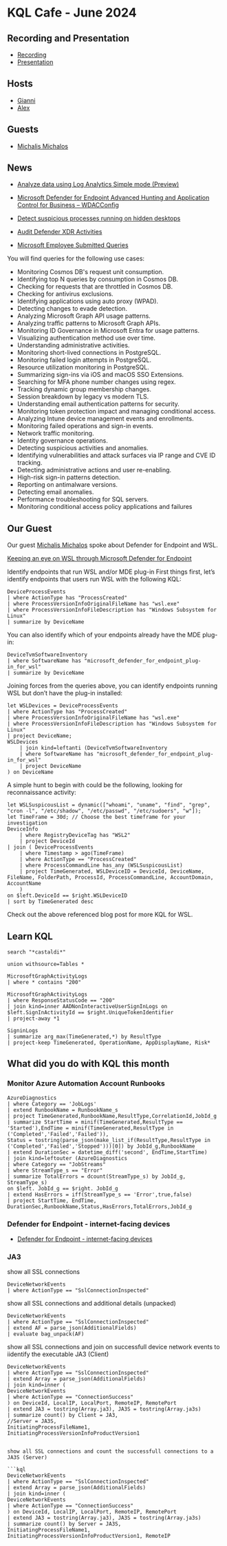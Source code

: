 # KQL Cafe - June 2024

## Recording and Presentation

- [Recording](https://www.youtube.com/watch?v=Ts8EPurTwpk)
- [Presentation](/docs/Presentations/KQL%20Cafe%20-%20June%202024.pdf)

## Hosts

- [Gianni](https://twitter.com/castello_johnny)
- [Alex](https://twitter.com/alexverboon)

## Guests

- [Michalis Michalos](https://www.linkedin.com/in/mmihalos/)

## News

- [Analyze data using Log Analytics Simple mode (Preview)](https://learn.microsoft.com/en-us/azure/azure-monitor/logs/log-analytics-simple-mode)
- [Microsoft Defender for Endpoint Advanced Hunting and Application Control for Business – WDACConfig](https://www.youtube.com/watch?app=desktop&si=tJbFbzRJNy79lUo7&v=oyz0jFzOOGA&feature=youtu.be)
- [Detect suspicious processes running on hidden desktops](https://techcommunity.microsoft.com/t5/microsoft-defender-for-endpoint/detect-suspicious-processes-running-on-hidden-desktops/ba-p/4072322)
- [Audit Defender XDR Activities](https://kqlquery.com/posts/audit-defender-xdr/)

- [Microsoft Employee Submitted Queries](https://github.com/KQLMSPress/definitive-guide-kql/tree/main/Extra%20Microsoft%20Employee%20Submitted%20Queries)

You will find queries for the following use cases:

- Monitoring Cosmos DB's request unit consumption.
- Identifying top N queries by consumption in Cosmos DB.
- Checking for requests that are throttled in Cosmos DB.
- Checking for antivirus exclusions.
- Identifying applications using auto proxy (WPAD).
- Detecting changes to evade detection.
- Analyzing Microsoft Graph API usage patterns.
- Analyzing traffic patterns to Microsoft Graph APIs.
- Monitoring ID Governance in Microsoft Entra for usage patterns.
- Visualizing authentication method use over time.
- Understanding administrative activities.
- Monitoring short-lived connections in PostgreSQL.
- Monitoring failed login attempts in PostgreSQL.
- Resource utilization monitoring in PostgreSQL.
- Summarizing sign-ins via iOS and macOS SSO Extensions.
- Searching for MFA phone number changes using regex.
- Tracking dynamic group membership changes.
- Session breakdown by legacy vs modern TLS.
- Understanding email authentication patterns for security.
- Monitoring token protection impact and managing conditional access.
- Analyzing Intune device management events and enrollments.
- Monitoring failed operations and sign-in events.
- Network traffic monitoring.
- Identity governance operations.
- Detecting suspicious activities and anomalies.
- Identifying vulnerabilities and attack surfaces via IP range and CVE ID tracking.
- Detecting administrative actions and user re-enabling.
- High-risk sign-in patterns detection.
- Reporting on antimalware versions.
- Detecting email anomalies.
- Performance troubleshooting for SQL servers.
- Monitoring conditional access policy applications and failures

## Our Guest

Our guest [Michalis Michalos](https://www.linkedin.com/in/mmihalos/) spoke about Defender for Endpoint and WSL.

[Keeping an eye on WSL through Microsoft Defender for Endpoint](https://www.michalos.net/2024/06/25/keeping-an-eye-on-wsl-through-microsoft-defender-for-endpoint/)

Identify endpoints that run WSL and/or MDE plug-in
First things first, let’s identify endpoints that users run WSL with the following KQL:

```kql
DeviceProcessEvents
| where ActionType has "ProcessCreated"
| where ProcessVersionInfoOriginalFileName has "wsl.exe"
| where ProcessVersionInfoFileDescription has "Windows Subsystem for Linux"
| summarize by DeviceName
```

You can also identify which of your endpoints already have the MDE plug-in:

```kql
DeviceTvmSoftwareInventory
| where SoftwareName has "microsoft_defender_for_endpoint_plug-in_for_wsl"
| summarize by DeviceName
```

Joining forces from the queries above, you can identify endpoints running WSL but don’t have the plug-in installed:

```kql
let WSLDevices = DeviceProcessEvents
| where ActionType has "ProcessCreated"
| where ProcessVersionInfoOriginalFileName has "wsl.exe"
| where ProcessVersionInfoFileDescription has "Windows Subsystem for Linux"
| project DeviceName;
WSLDevices
    | join kind=leftanti (DeviceTvmSoftwareInventory
    | where SoftwareName has "microsoft_defender_for_endpoint_plug-in_for_wsl"
    | project DeviceName
) on DeviceName
```

A simple hunt to begin with could be the following, looking for reconnaissance  activity:

```kql
let WSLSuspicousList = dynamic(["whoami", "uname", "find", "grep", "cron -l", "/etc/shadow", "/etc/passwd", "/etc/sudoers", "w"]); 
let TimeFrame = 30d; // Choose the best timeframe for your investigation
DeviceInfo
    | where RegistryDeviceTag has "WSL2"
    | project DeviceId
| join ( DeviceProcessEvents
    | where Timestamp > ago(TimeFrame)
    | where ActionType == "ProcessCreated"
    | where ProcessCommandLine has_any (WSLSuspicousList)
    | project TimeGenerated, WSLDeviceID = DeviceId, DeviceName, FileName, FolderPath, ProcessId, ProcessCommandLine, AccountDomain, AccountName
    )
on $left.DeviceId == $right.WSLDeviceID
| sort by TimeGenerated desc
```

Check out the above referenced blog post for more KQL for WSL.

## Learn KQL

```kql
search "*castaldi*"
```

```kql
union withsource=Tables *
```

```kql
MicrosoftGraphActivityLogs
| where * contains "200"
```

```kql
MicrosoftGraphActivityLogs
| where ResponseStatusCode == "200"
| join kind=inner AADNonInteractiveUserSignInLogs on $left.SignInActivityId == $right.UniqueTokenIdentifier
| project-away *1
```

```kql
SigninLogs
| summarize arg_max(TimeGenerated,*) by ResultType
| project-keep TimeGenerated, OperationName, AppDisplayName, Risk*
```

## What did you do with KQL this month

### Monitor Azure Automation Account Runbooks

```kql
AzureDiagnostics
| where Category == 'JobLogs'
| extend RunbookName = RunbookName_s
| project TimeGenerated,RunbookName,ResultType,CorrelationId,JobId_g
| summarize StartTime = minif(TimeGenerated,ResultType == 'Started'),EndTime = minif(TimeGenerated,ResultType in ('Completed','Failed','Failed')),
Status = tostring(parse_json(make_list_if(ResultType,ResultType in ('Completed','Failed','Stopped')))[0]) by JobId_g,RunbookName
| extend DurationSec = datetime_diff('second', EndTime,StartTime)
| join kind=leftouter (AzureDiagnostics
| where Category == "JobStreams"
| where StreamType_s == "Error"
| summarize TotalErrors = dcount(StreamType_s) by JobId_g, StreamType_s)
on $left. JobId_g == $right. JobId_g
| extend HasErrors = iff(StreamType_s == 'Error',true,false)
| project StartTime, EndTime, DurationSec,RunbookName,Status,HasErrors,TotalErrors,JobId_g
```

### Defender for Endpoint - internet-facing devices

- [Defender for Endpoint - internet-facing devices](https://github.com/alexverboon/Hunting-Queries-Detection-Rules/blob/main/Defender%20For%20Endpoint/MDE-InternetFacing.md)

### JA3

show all SSL connections

```kql
DeviceNetworkEvents
| where ActionType == "SslConnectionInspected"
```

show all SSL connections and additional details (unpacked)

```kql
DeviceNetworkEvents
| where ActionType == "SslConnectionInspected"
| extend AF = parse_json(AdditionalFields)
| evaluate bag_unpack(AF)
```

show all SSL connections and join on successfull device network events to iidentify the executable JA3 (Client)

```kql
DeviceNetworkEvents
| where ActionType == "SslConnectionInspected"
| extend Array = parse_json(AdditionalFields)
| join kind=inner (
DeviceNetworkEvents 
| where ActionType == "ConnectionSuccess"
) on DeviceId, LocalIP, LocalPort, RemoteIP, RemotePort
| extend JA3 = tostring(Array.ja3), JA3S = tostring(Array.ja3s)
| summarize count() by Client = JA3, 
//Server = JA3S, 
InitiatingProcessFileName1, InitiatingProcessVersionInfoProductVersion1


show all SSL connections and count the successfull connections to a JA3S (Server)

```kql
DeviceNetworkEvents
| where ActionType == "SslConnectionInspected"
| extend Array = parse_json(AdditionalFields)
| join kind=inner (
DeviceNetworkEvents 
| where ActionType == "ConnectionSuccess"
) on DeviceId, LocalIP, LocalPort, RemoteIP, RemotePort
| extend JA3 = tostring(Array.ja3), JA3S = tostring(Array.ja3s)
| summarize count() by Server = JA3S, 
InitiatingProcessFileName1, InitiatingProcessVersionInfoProductVersion1, RemoteIP
```
